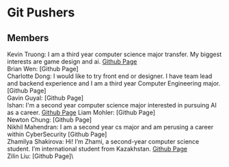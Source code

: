 # Git Pushers

## Members 
Kevin Truong: I am a third year computer science major transfer. My biggest interests are game design and ai. [Github Page](https://github.com/azuk132435) \
Brian Wen: [Github Page] \
Charlotte Dong: I would like to try front end or designer. I have team lead and backend experience and I am a third year Computer Engineering major. [Github Page]\
Gavin Guyal: [Github Page]\
Ishan: I'm a second year computer science major interested in pursuing AI as a career. [Github Page](https://github.com/Ishxn20)
Liam Mohler: [Github Page]\
Newton Chung: [Github Page]\
Nikhil Mahendran: I am a second year cs major and am perusing a career within CyberSecurity [Github Page]\
Zhamilya Shakirova: Hi! I’m Zhami, a second-year computer science student. I’m international student from Kazakhstan. [Github Page](https://github.com/zshakirova)\
Zilin Liu: [Github Page]\
